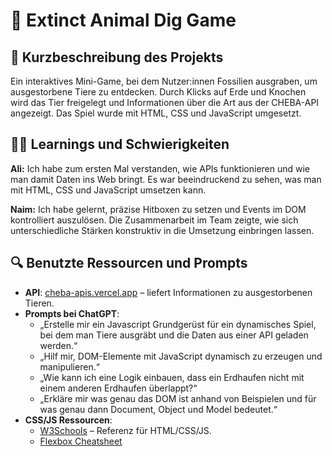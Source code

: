 # 🦴 Extinct Animal Dig Game

## 📝 Kurzbeschreibung des Projekts  
Ein interaktives Mini-Game, bei dem Nutzer:innen Fossilien ausgraben, um ausgestorbene Tiere zu entdecken. Durch Klicks auf Erde und Knochen wird das Tier freigelegt und Informationen über die Art aus der CHEBA-API angezeigt. Das Spiel wurde mit HTML, CSS und JavaScript umgesetzt.

## 👩‍💻 Learnings und Schwierigkeiten  
**Ali:**
Ich habe zum ersten Mal verstanden, wie APIs funktionieren und wie man damit Daten ins Web bringt. Es war beeindruckend zu sehen, was man mit HTML, CSS und JavaScript umsetzen kann.

**Naim:**
Ich habe gelernt, präzise Hitboxen zu setzen und Events im DOM kontrolliert auszulösen. Die Zusammenarbeit im Team zeigte, wie sich unterschiedliche Stärken konstruktiv in die Umsetzung einbringen lassen.

## 🔍 Benutzte Ressourcen und Prompts  
- **API**: [cheba-apis.vercel.app](https://cheba-apis.vercel.app/) – liefert Informationen zu ausgestorbenen Tieren.  
- **Prompts bei ChatGPT**:  
  - „Erstelle mir ein Javascript Grundgerüst für ein dynamisches Spiel, bei dem man Tiere ausgräbt und die Daten aus einer API geladen werden.“  
  - „Hilf mir, DOM-Elemente mit JavaScript dynamisch zu erzeugen und manipulieren.“  
  - „Wie kann ich eine Logik einbauen, dass ein Erdhaufen nicht mit einem anderen Erdhaufen überlappt?“  
  - „Erkläre mir was genau das DOM ist anhand von Beispielen und für was genau dann Document, Object und Model bedeutet.“  
- **CSS/JS Ressourcen**:  
  - [W3Schools](https://www.w3schools.com/) – Referenz für HTML/CSS/JS.  
  - [Flexbox Cheatsheet](https://css-tricks.com/snippets/css/a-guide-to-flexbox/)  
